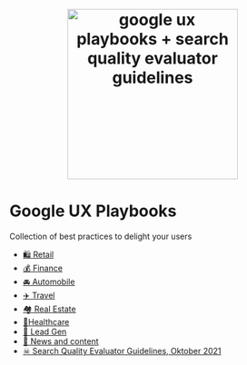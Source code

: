 <h1 align="center">
  <br>
  <img width="300px" src="logo.png" alt="google ux playbooks + search quality evaluator guidelines"
    title="Google UX playbooks (Retail, Finance, Automobile, Travel, Real Estate, Healthcare, Lead Gen, News and content) and Search Quality Evaluator Guidelines" />
    </h1>


# Google UX Playbooks

Collection of best practices to delight your users

- [🛍️ Retail](./playbooks/retail.pdf)
- [💰 Finance](./playbooks/finance.pdf)
- [🚘 Automobile](./playbooks/auto.pdf)
- [✈️ Travel](./playbooks/travel.pdf)
- [🏘️ Real Estate](./playbooks/realestate.pdf)
- [💉Healthcare](./playbooks/healthcare.pdf)
- [🧲 Lead Gen](./playbooks/leadgen.pdf)
- [📰 News and content](./playbooks/news.pdf)
- [☠ Search Quality Evaluator Guidelines, Oktober 2021](./playbooks/searchqualityevaluatorguidelines.pdf)
